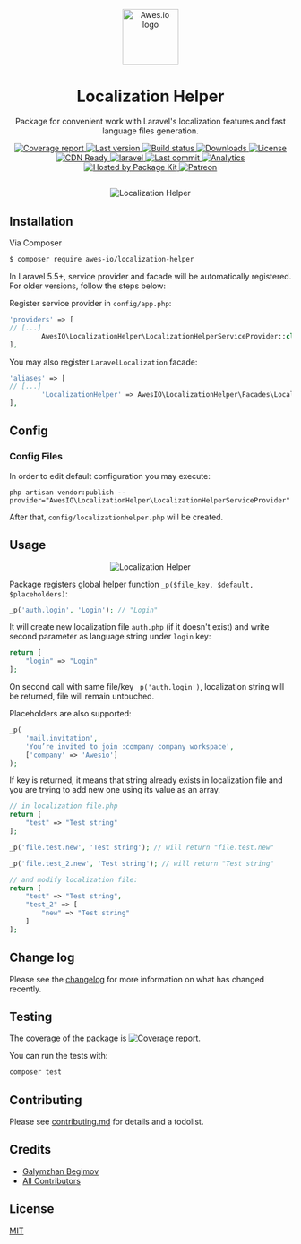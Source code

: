 <p align="center">
    <a href="https://www.awes.io/?utm_source=github&utm_medium=repository" target="_blank" rel="noopener noreferrer">
        <img width="100" src="https://static.awes.io/promo/Logo_sign_color.svg" alt="Awes.io logo">
    </a>
</p>

<h1 align="center">Localization Helper</h1>

<p align="center">Package for convenient work with Laravel's localization features and fast language files generation.</p>

<p align="center">
    <a href="https://www.awes.io/?utm_source=github&amp;utm_medium=shields">
        <img src="https://repo.pkgkit.com/4GBWO/awes-io/localization-helper/badges/master/coverage.svg" alt="Coverage report" >
    </a>
    <a href="https://www.awes.io/?utm_source=github&amp;utm_medium=shields">
        <img src="https://www.pkgkit.com/4GBWO/awes-io/localization-helper/version.svg" alt="Last version" >
    </a>
    <a href="https://www.awes.io/?utm_source=github&amp;utm_medium=shields">
        <img src="https://repo.pkgkit.com/4GBWO/awes-io/localization-helper/badges/master/build.svg" alt="Build status" >
    </a>
    <a href="https://www.awes.io/?utm_source=github&amp;utm_medium=shields">
        <img src="https://www.pkgkit.com/4GBWO/awes-io/localization-helper/downloads.svg" alt="Downloads" >
    </a>
    <a href="https://www.awes.io/?utm_source=github&amp;utm_medium=shields">
        <img src="https://img.shields.io/github/license/awes-io/localization-helper.svg" alt="License" />
    </a>
    <a href="https://www.awes.io/?utm_source=github&amp;utm_medium=shields">
        <img src="https://www.pkgkit.com/4GBWO/awes-io/localization-helper/status.svg" alt="CDN Ready" /> 
    </a>
    <a href="https://www.awes.io/?utm_source=github&amp;utm_medium=shields" target="_blank">
        <img src="https://static.pkgkit.com/badges/laravel.svg" alt="laravel" />
    </a>
    <a href="https://www.awes.io/?utm_source=github&amp;utm_medium=shields">
        <img src="https://img.shields.io/github/last-commit/awes-io/localization-helper.svg" alt="Last commit" />
    </a>
    <a href="https://github.com/awes-io/awes-io">
        <img src="https://ga-beacon.appspot.com/UA-134431636-1/awes-io/repository" alt="Analytics" />
    </a>
    <a href="https://www.pkgkit.com/?utm_source=github&amp;utm_medium=shields">
        <img src="https://www.pkgkit.com/badges/hosted.svg" alt="Hosted by Package Kit" />
    </a>
    <a href="https://www.patreon.com/join/awesdotio">
        <img src="https://static.pkgkit.com/badges/patreon.svg" alt="Patreon" />
    </a>
</p>

##
<p align="center">
    <img src="https://static.awes.io/github/localization-helper.gif" alt="Localization Helper" />
</p>

## Installation

Via Composer

``` bash
$ composer require awes-io/localization-helper
```

In Laravel 5.5+, service provider and facade will be automatically registered. For older versions, follow the steps below:

Register service provider in `config/app.php`:

```php
'providers' => [
// [...]
        AwesIO\LocalizationHelper\LocalizationHelperServiceProvider::class,
],
```

You may also register `LaravelLocalization` facade:

```php
'aliases' => [
// [...]
        'LocalizationHelper' => AwesIO\LocalizationHelper\Facades\LocalizationHelper::class,
],
```

## Config

### Config Files

In order to edit default configuration you may execute:

```
php artisan vendor:publish --provider="AwesIO\LocalizationHelper\LocalizationHelperServiceProvider"
```

After that, `config/localizationhelper.php` will be created.

## Usage

<p align="center">
    <img src="https://static.awes.io/github/localization-helper.png" alt="Localization Helper" />
</p>

Package registers global helper function `_p($file_key, $default, $placeholders)`:

```php
_p('auth.login', 'Login'); // "Login"
```

It will create new localization file `auth.php` (if it doesn't exist) and write second parameter as language string under `login` key:

```php
return [
    "login" => "Login"
];
```

On second call with same file/key `_p('auth.login')`, localization string will be returned, file will remain untouched.

Placeholders are also supported:

```php
_p(
    'mail.invitation', 
    'You’re invited to join :company company workspace', 
    ['company' => 'Awesio']
);
```

If key is returned, it means that string already exists in localization file and you are trying to add new one using its value as an array.

```php
// in localization file.php
return [
    "test" => "Test string"
];

_p('file.test.new', 'Test string'); // will return "file.test.new"

_p('file.test_2.new', 'Test string'); // will return "Test string"

// and modify localization file:
return [
    "test" => "Test string",
    "test_2" => [
        "new" => "Test string"
    ]
];
```

## Change log

Please see the [changelog](changelog.md) for more information on what has changed recently.


## Testing

The coverage of the package is <a href="https://www.awes.io/?utm_source=github&amp;utm_medium=shields"><img src="https://repo.pkgkit.com/4GBWO/awes-io/localization-helper/badges/master/coverage.svg" alt="Coverage report"></a>.
                                   
You can run the tests with:

```bash
composer test
```

## Contributing

Please see [contributing.md](contributing.md) for details and a todolist.

## Credits

- [Galymzhan Begimov](https://github.com/begimov)
- [All Contributors](contributing.md)

## License

[MIT](http://opensource.org/licenses/MIT)